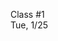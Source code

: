 <div class="lecture1">

<div class="column_date">
<p markdown="block">

Class #1 <br>
Tue, 1/25

</p>
</div>
<div class="column_materials">
<p markdown="block">

<!--
Intro to the class.

[Course logistics](slides/course_logistics.html)


Materials:

- Videos:
  - [Open Source Basics](https://youtu.be/Tyd0FO0tko8) by Intel Software <br>
    A simple explanation of how open source projects manage change as well as the structure,
      roles, and terminology of open source software.
  - [How to jump start your career in open source](https://youtu.be/9X6HYoTl3K0) by  Eric D. Schabell, Red Hat, All Things Open 2018. <br>
    Very briefly talks about the main idea in open source.

- Markdown
  - [Markdown Tutorial](https://www.markdowntutorial.com/)
  - [GitHub Markdown Cheatsheet](https://github.com/adam-p/markdown-here/wiki/Markdown-Cheatsheet)

- Blogging. If you have never written a blog or are looking for ideas on what makes good blog posts, some good advice on writing effective blog entries can be found at:
  - [Effective Academic Blogging](http://writing2.richmond.edu/writing/wweb/blogging.html) from the Writer's Web at the University of Richmond Writing Center.
  - [Blogs](http://writingcenter.unc.edu/handouts/blogs/) from The Writing Center at UNC-Chapel Hill.
  - [Writing a Blog](http://www.iup.edu/writingcenter/writing-resources/workshop-videos/writing-a-blog/) workshop video from the Indiana University of Pennsylvania (IUP) Writing Center.

  There is no shortage of other advice, just google "How to write a blog" and find something that resonates with you and matches the goals of the course.


-->

</p>
</div>

<div class="column_assign">
<p markdown="block">

<!--
__Due immediately__:
- complete this [consent form](https://forms.gle/EA41mUpAqhJtTHQP9)
- complete this [questionnaire](https://forms.gle/xm3gVtiNBL1bf2kJ6) - if you do not have a GitHub account, create one first


__Due by next class (Wednesday)__:
- complete the [blog/slack/wiki/...](activities/blog_slack_wiki_git.html) activity

__Due by the end of the week (Sunday, 2/2/)__:
- install a recent version of Firefox on your computer (if not there already)
- make your first post
    - in the `_posts` directory, edit `2019-02-02-week01.md` file to update your first
    weekly blog post
	- title the post "Week 1: ... " in which you replace ... with your own title (the week numbering will make it easier to keep track of posts later in the semester)
    - address the following points in your post (keep in mind that your blog post should be just prose, not a Q&amp;A for the prompts below)
        - __open source__ (what do YOU think about when you hear the term "open source"?
        what are some advantages of open vs. closed source, what are some potential
        problems with open source, why did you decide to register for a class about open source software development?)
        - __projects__: briefly talk about  four open source projects that you regularly use or that influenced you in some way in the past (note, the projects do not have to be source code based)
    (Keep in mind that these blogs are publicly available to anybody who stumbles upon them. Make sure that the posts are appropriate.)

    HINT: look at your blog page after you are done editing to make sure it has the correct content and that the text is formatted the way you intended it to be.
    Your blog page is at `https://nyu-ossd-s20.github.io/YOUR_USER_NAME-weekly/`
    (after you replace `YOUR_USER_NAME` with your actual username, of course).

-->


</p>
</div>

</div>
